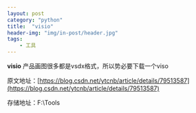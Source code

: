 ```yaml
---
layout: post
category: "python"
title:  "visio"
header-img: "img/in-post/header.jpg"
tags:
    - 工具
---
```


**visio**
产品画图很多都是vsdx格式，所以势必要下载一个viso

原文地址：[https://blog.csdn.net/ytcnb/article/details/79513587](https://blog.csdn.net/ytcnb/article/details/79513587)

存储地址：F:\Tools